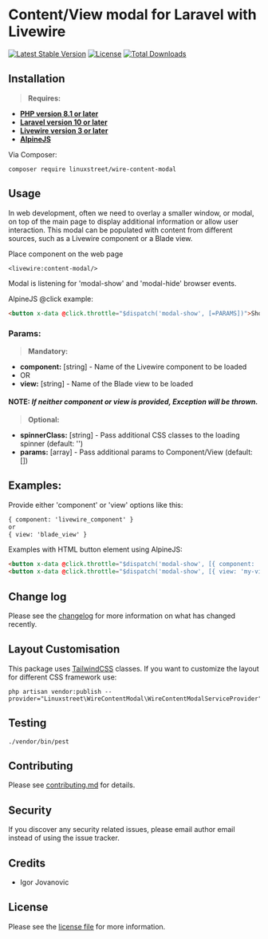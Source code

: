 # Content/View modal for Laravel with Livewire

[![Latest Stable Version](https://poser.pugx.org/linuxstreet/wire-content-modal/v/stable)](https://packagist.org/packages/linuxstreet/wire-content-modal)
[![License](https://poser.pugx.org/linuxstreet/wire-content-modal/license)](https://packagist.org/packages/linuxstreet/wire-content-modal)
[![Total Downloads](https://poser.pugx.org/linuxstreet/wire-content-modal/downloads)](https://packagist.org/packages/linuxstreet/wire-content-modal)

## Installation
> **Requires:**
- **[PHP version 8.1 or later](https://php.net/releases/)**
- **[Laravel version 10 or later](https://github.com/laravel/laravel)**
- **[Livewire version 3 or later](https://github.com/livewire/livewire)**
- **[AlpineJS](https://github.com/alpinejs/alpine)**

Via Composer:

```shell
composer require linuxstreet/wire-content-modal
```

## Usage
In web development, often we need to overlay a smaller window, or modal, on top of the main page to display additional information or allow user interaction. This modal can be populated with content from different sources, such as a Livewire component or a Blade view.

Place component on the web page
```bladehtml
<livewire:content-modal/>
```
Modal is listening for 'modal-show' and 'modal-hide' browser events.

AlpineJS @click example:
```html
<button x-data @click.throttle="$dispatch('modal-show', [=PARAMS])">Show</button>
```
### Params:

> **Mandatory:**
- **component:** [string] - Name of the Livewire component to be loaded
- OR
- **view:** [string] - Name of the Blade view to be loaded

#### NOTE: _If neither component or view is provided, Exception will be thrown._

> **Optional:**
- **spinnerClass:** [string] - Pass additional CSS classes to the loading spinner  (default: '')
- **params:** [array] - Pass additional params to Component/View (default: [])

## Examples:
Provide either 'component' or 'view' options like this:

```html
{ component: 'livewire_component' }
or
{ view: 'blade_view' }
```

Examples with HTML button element using AlpineJS:

```html
<button x-data @click.throttle="$dispatch('modal-show', [{ component: 'my-component' }] )">Show</button>
<button x-data @click.throttle="$dispatch('modal-show', [{ view: 'my-view' }] )">Show</button>
```

## Change log

Please see the [changelog](changelog.md) for more information on what has changed recently.

## Layout Customisation
This package uses [TailwindCSS](https://github.com/tailwindlabs/tailwindcss) classes. If you want to customize the layout for different CSS framework use:

```shell
php artisan vendor:publish --provider="Linuxstreet\WireContentModal\WireContentModalServiceProvider"
```

## Testing

```shell
./vendor/bin/pest
```

## Contributing

Please see [contributing.md](contributing.md) for details.

## Security

If you discover any security related issues, please email author email instead of using the issue tracker.

## Credits

- Igor Jovanovic

## License

Please see the [license file](license.md) for more information.
